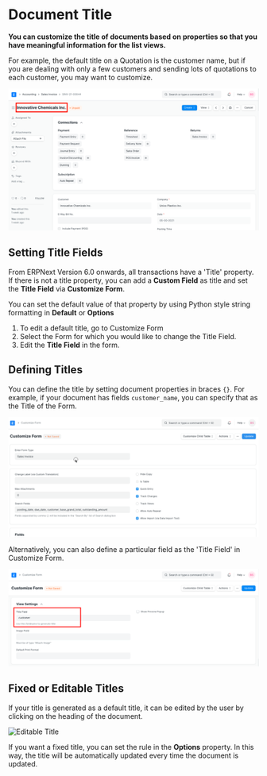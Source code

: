 
# Document Title



**You can customize the title of documents based on properties so that you have meaningful information for the list views.**


For example, the default title on a Quotation is the customer name, but if you are dealing with only a few customers and sending lots of quotations to each customer, you may want to customize.


![Document Title](/files/document-title.png)


## Setting Title Fields


From ERPNext Version 6.0 onwards, all transactions have a 'Title' property. If there is not a title property, you can add a **Custom Field** as title and set the **Title Field** via **Customize Form**.


You can set the default value of that property by using Python style string formatting in **Default** or **Options**


1. To edit a default title, go to Customize Form
2. Select the Form for which you would like to change the Title Field.
3. Edit the **Title Field** in the form.


## Defining Titles


You can define the title by setting document properties in braces `{}`. For example, if your document has fields `customer_name`, you can specify that as the Title of the Form.


![Set Document Title](/files/set-document-title.gif)


Alternatively, you can also define a particular field as the 'Title Field' in Customize Form.


![Title Field](/files/title-field-in-view-settings.png) 


## Fixed or Editable Titles


If your title is generated as a default title, it can be edited by the user by clicking on the heading of the document.


![Editable Title](/files/customize-document%20title.gif)


If you want a fixed title, you can set the rule in the **Options** property. In this way, the title will be automatically updated every time the document is updated.




